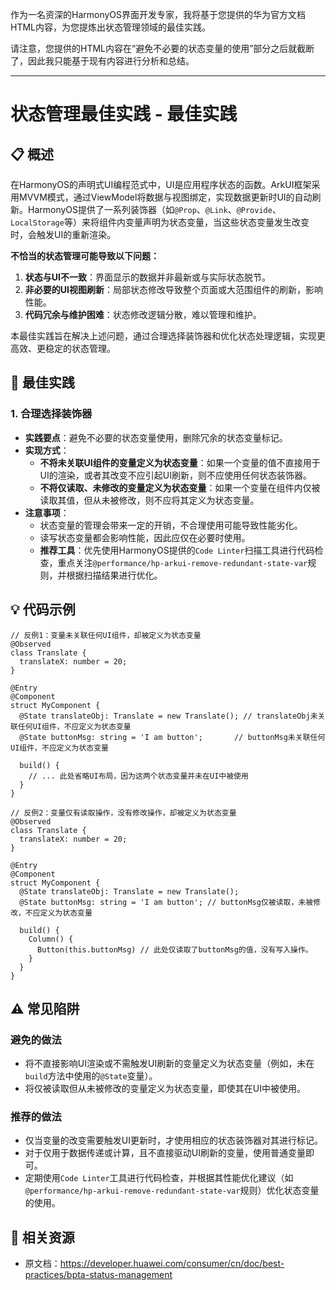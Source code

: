 作为一名资深的HarmonyOS界面开发专家，我将基于您提供的华为官方文档HTML内容，为您提炼出状态管理领域的最佳实践。

请注意，您提供的HTML内容在“避免不必要的状态变量的使用”部分之后就截断了，因此我只能基于现有内容进行分析和总结。

---

# 状态管理最佳实践 - 最佳实践

## 📋 概述
在HarmonyOS的声明式UI编程范式中，UI是应用程序状态的函数。ArkUI框架采用MVVM模式，通过ViewModel将数据与视图绑定，实现数据更新时UI的自动刷新。HarmonyOS提供了一系列装饰器（如`@Prop`、`@Link`、`@Provide`、`LocalStorage`等）来将组件内变量声明为状态变量，当这些状态变量发生改变时，会触发UI的重新渲染。

**不恰当的状态管理可能导致以下问题：**
1.  **状态与UI不一致**：界面显示的数据并非最新或与实际状态脱节。
2.  **非必要的UI视图刷新**：局部状态修改导致整个页面或大范围组件的刷新，影响性能。
3.  **代码冗余与维护困难**：状态修改逻辑分散，难以管理和维护。

本最佳实践旨在解决上述问题，通过合理选择装饰器和优化状态处理逻辑，实现更高效、更稳定的状态管理。

## 🎯 最佳实践

### 1. 合理选择装饰器
- **实践要点**：避免不必要的状态变量使用，删除冗余的状态变量标记。
- **实现方式**：
    *   **不将未关联UI组件的变量定义为状态变量**：如果一个变量的值不直接用于UI的渲染，或者其改变不应引起UI刷新，则不应使用任何状态装饰器。
    *   **不将仅读取、未修改的变量定义为状态变量**：如果一个变量在组件内仅被读取其值，但从未被修改，则不应将其定义为状态变量。
- **注意事项**：
    *   状态变量的管理会带来一定的开销，不合理使用可能导致性能劣化。
    *   读写状态变量都会影响性能，因此应仅在必要时使用。
    *   **推荐工具**：优先使用HarmonyOS提供的`Code Linter`扫描工具进行代码检查，重点关注`@performance/hp-arkui-remove-redundant-state-var`规则，并根据扫描结果进行优化。

## 💡 代码示例

```arkts
// 反例1：变量未关联任何UI组件，却被定义为状态变量
@Observed
class Translate {
  translateX: number = 20;
}

@Entry
@Component
struct MyComponent {
  @State translateObj: Translate = new Translate(); // translateObj未关联任何UI组件，不应定义为状态变量
  @State buttonMsg: string = 'I am button';       // buttonMsg未关联任何UI组件，不应定义为状态变量

  build() {
    // ... 此处省略UI布局，因为这两个状态变量并未在UI中被使用
  }
}

// 反例2：变量仅有读取操作，没有修改操作，却被定义为状态变量
@Observed
class Translate {
  translateX: number = 20;
}

@Entry
@Component
struct MyComponent {
  @State translateObj: Translate = new Translate();
  @State buttonMsg: string = 'I am button'; // buttonMsg仅被读取，未被修改，不应定义为状态变量

  build() {
    Column() {
      Button(this.buttonMsg) // 此处仅读取了buttonMsg的值，没有写入操作。
    }
  }
}
```

## ⚠️ 常见陷阱

### 避免的做法
-   将不直接影响UI渲染或不需触发UI刷新的变量定义为状态变量（例如，未在`build`方法中使用的`@State`变量）。
-   将仅被读取但从未被修改的变量定义为状态变量，即使其在UI中被使用。

### 推荐的做法
-   仅当变量的改变需要触发UI更新时，才使用相应的状态装饰器对其进行标记。
-   对于仅用于数据传递或计算，且不直接驱动UI刷新的变量，使用普通变量即可。
-   定期使用`Code Linter`工具进行代码检查，并根据其性能优化建议（如`@performance/hp-arkui-remove-redundant-state-var`规则）优化状态变量的使用。

## 🔗 相关资源
-   原文档：https://developer.huawei.com/consumer/cn/doc/best-practices/bpta-status-management